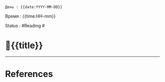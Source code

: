 	День : {{date:YYYY-MM-DD}} 
Время : {{time:HH-mm}}

Status : #Reading   #


# 📓{{title}}



---
# References